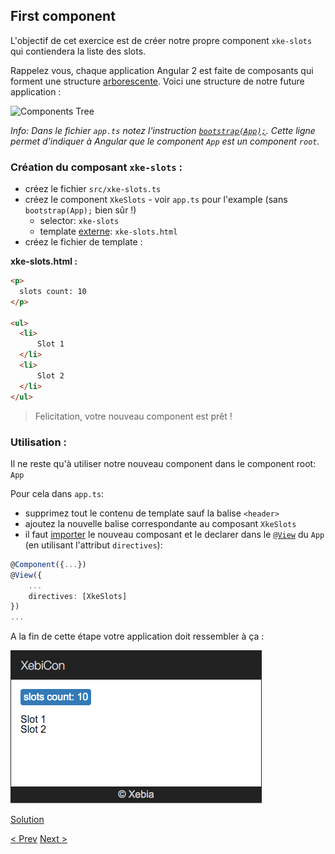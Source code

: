 ## First component

L'objectif de cet exercice est de créer notre propre component `xke-slots` qui contiendera la liste des slots.

Rappelez vous, chaque application Angular 2 est faite de composants qui forment une structure [arborescente](https://docs.google.com/presentation/d/1SBuErwnXg_bsTr3wfqXrVFI7cgMyEe6z5T5_Ti5Gg7g/edit?pli=1#slide=id.gdf781e475_1_16).
Voici une structure de notre future application :

![Components Tree](img/components-tree.png)
 
_Info: Dans le fichier `app.ts` notez l'instruction [`bootstrap(App);`](https://angular.io/docs/js/latest/api/core/bootstrap-function.html). 
Cette ligne permet d'indiquer à Angular que le component `App` est un component `root`._  

### Création du composant `xke-slots` :

- créez le fichier `src/xke-slots.ts`
- créez le component `XkeSlots` - voir `app.ts` pour l'example (sans `bootstrap(App);` bien sûr !) 
  - selector: `xke-slots`
  - template [externe](https://docs.google.com/presentation/d/1SBuErwnXg_bsTr3wfqXrVFI7cgMyEe6z5T5_Ti5Gg7g/edit?pli=1#slide=id.gdf781e475_1_63): `xke-slots.html`
- créez le fichier de template :

**xke-slots.html :**

```html
<p>
  slots count: 10
</p>

<ul>
  <li>
      Slot 1
  </li>
  <li>
      Slot 2
  </li>
</ul>
```
  
> Felicitation, votre nouveau component est prêt !

### Utilisation :

Il ne reste qu'à utiliser notre nouveau component dans le component root: `App`

Pour cela dans `app.ts`:

- supprimez tout le contenu de template sauf la balise `<header>`
- ajoutez la nouvelle balise correspondante au composant `XkeSlots` 
- il faut [importer](https://docs.google.com/presentation/d/1SBuErwnXg_bsTr3wfqXrVFI7cgMyEe6z5T5_Ti5Gg7g/edit?pli=1#slide=id.gdf927d755_0_89) le nouveau composant 
et le declarer dans le [`@View`](https://angular.io/docs/ts/latest/api/core/ViewDecorator-interface.html) du `App` (en utilisant l'attribut `directives`):
```typescript
@Component({...})
@View({
    ...
    directives: [XkeSlots]
})
...
```



A la fin de cette étape votre application doit ressembler à ça :

![first-component](img/first-component-resultat.png)
 

[Solution](2-first-component-solution.md)

[< Prev](1-data-binding.md) [Next >](3-store-service.md)
